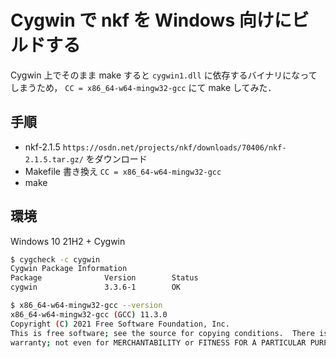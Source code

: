 # Cygwin で nkf を Windows 向けにビルドする

Cygwin 上でそのまま make すると `cygwin1.dll` に依存するバイナリになってしまうため，
`CC = x86_64-w64-mingw32-gcc` にて make してみた．

## 手順

- nkf-2.1.5 `https://osdn.net/projects/nkf/downloads/70406/nkf-2.1.5.tar.gz/` をダウンロード
- Makefile 書き換え
    `CC = x86_64-w64-mingw32-gcc`
- make

## 環境

Windows 10 21H2 + Cygwin

```sh
$ cygcheck -c cygwin
Cygwin Package Information
Package              Version        Status
cygwin               3.3.6-1        OK
```

```sh
$ x86_64-w64-mingw32-gcc --version
x86_64-w64-mingw32-gcc (GCC) 11.3.0
Copyright (C) 2021 Free Software Foundation, Inc.
This is free software; see the source for copying conditions.  There is NO
warranty; not even for MERCHANTABILITY or FITNESS FOR A PARTICULAR PURPOSE.
```
